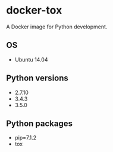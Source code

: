 # docker-tox

A Docker image for Python development.

## OS

* Ubuntu 14.04

## Python versions

* 2.7.10
* 3.4.3
* 3.5.0

## Python packages

* pip=7.1.2
* tox
